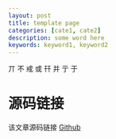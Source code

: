 ```yaml
---
layout: post
title: template page
categories: [cate1, cate2]
description: some word here
keywords: keyword1, keyword2
---
```


丌	不
戒	或
幵	并
亍	于

# 源码链接
该文章源码链接 [Github](url)